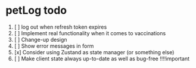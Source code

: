 # petLog todo

1. [ ] log out when refresh token expires
2. [ ] Implement real functionality when it comes to vaccinations
3. [ ] Change-up design
4. [ ] Show error messages in form
5. [x] Consider using Zustand as state manager (or something else)
6. [ ] Make client state always up-to-date as well as bug-free !!!!important
